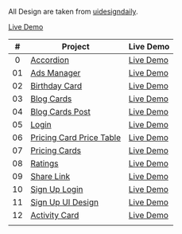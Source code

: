 All Design are taken from  [uidesigndaily](https://uidesigndaily.com/).

[Live Demo](https://sid02.github.io/UI-Daily-Design/) 


|  #  | Project                                       | Live Demo                                               |
| :-: | ------------------------------------------------------ | ---------------------------------------------- |
| 0  | [Accordion](https://uidesigndaily.com/posts/sketch-accordion-day-1220)| [Live Demo](https://sid02.github.io/UI-Daily-Design/Accordion/index.html)|
| 01 | [Ads Manager](https://uidesigndaily.com/posts/sketch-ads-manager-table-list-day-1049)| [Live Demo]( https://sid02.github.io/UI-Daily-Design/Ads%20Manager/index.html)|
| 02 | [Birthday Card](https://uidesigndaily.com/posts/sketch-birthdays-list-card-widget-day-1042) | [Live Demo](https://sid02.github.io/UI-Daily-Design/Birthdays%20List%20Card/index.html) |
| 03 | [Blog Cards ](https://uidesigndaily.com/posts/sketch-blog-cards-post-article-thumbnail-day-997)|[Live Demo]( https://sid02.github.io/UI-Daily-Design/Blog%20Cards/index.html)|
| 04 | [Blog Cards Post](https://uidesigndaily.com/posts/sketch-blog-cards-post-article-thumbnail-day-998)|[Live Demo](https://sid02.github.io/UI-Daily-Design/Blog%20Cards%20Day-998/index.html)|
| 05 |[Login](https://uidesigndaily.com/posts/sketch-login-log-in-authentication-features-day-1022)| [Live Demo](https://sid02.github.io/UI-Daily-Design/Login/index.html)|
| 06 |[Pricing Card Price Table](https://uidesigndaily.com/posts/sketch-pricing-card-price-table-dark-theme-ui-day-1108)|[Live Demo](https://sid02.github.io/UI-Daily-Design/Pricing%20Card%20Price%20Table%20Dark%20Theme/index.html)|
| 07 |[Pricing Cards](https://uidesigndaily.com/posts/sketch-pricing-cards-ui-design-card-day-1207)|[Live Demo](https://sid02.github.io/UI-Daily-Design/Pricing%20Cards/index.html)|
| 08  | [Ratings](https://uidesigndaily.com/posts/figma-ratings-card-review-rating-day-1113)|[Live Demo](https://sid02.github.io/UI-Daily-Design/Ratings%20Card/index.html)|
| 09  | [Share Link](https://uidesigndaily.com/posts/figma-share-link-modal-pop-up-submit-day-1080)|[Live Demo](https://sid02.github.io/UI-Daily-Design/Share%20Link/index.html)                     |
| 10  | [Sign Up Login](https://uidesigndaily.com/posts/figma-sign-up-log-in-authentication-day-1109)                               | [Live Demo](https://sid02.github.io/UI-Daily-Design/Sign%20Up%20Log%20In%20Authentication%20Day-1109/index.html)                |
| 11  | [Sign Up UI Design](https://uidesigndaily.com/posts/sketch-sign-up-ui-design-form-day-1206)                                   | [Live Demo]( https://sid02.github.io/UI-Daily-Design/Sign%20Up%20UI%20Design-1206/index.html)                  |
| 12  | [Activity Card](https://uidesigndaily.com/posts/xd-activity-card-select-day-941)|[Live Demo](https://sid02.github.io/UI-Daily-Design/Activity-Card/index.html)          |
| | []()                         | []()             |



